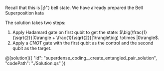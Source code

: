 Recall that this is $|\phi^{+}\rangle$ bell state. We have already prepared the Bell Superposition kata

The solution takes two steps:
1. Apply Hadamard gate on first qubit to get the state: $\big(\frac{1}{\sqrt{2}}|0\rangle + \frac{1}{\sqrt{2}}|1\rangle\big) \otimes |0\rangle$.
2. Apply a $CNOT$ gate with the first qubit as the control and the second qubit as the target.

@[solution]({
    "id": "superdense_coding__create_entangled_pair_solution",
    "codePath": "./Solution.qs"
})
